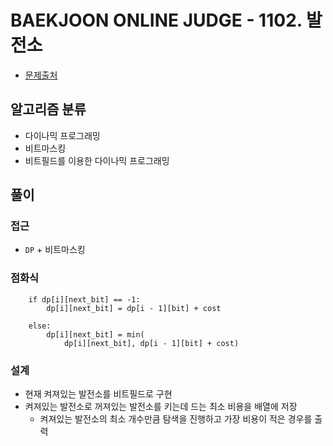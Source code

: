 # BAEKJOON ONLINE JUDGE - 1102. 발전소

- [문제출처](https://www.acmicpc.net/problem/1102 '1102. 발전소')

## 알고리즘 분류

- 다이나믹 프로그래밍
- 비트마스킹
- 비트필드를 이용한 다이나믹 프로그래밍

## 풀이

### 접근

- `DP` + 비트마스킹

### 점화식

```
    if dp[i][next_bit] == -1:
        dp[i][next_bit] = dp[i - 1][bit] + cost

    else:
        dp[i][next_bit] = min(
            dp[i][next_bit], dp[i - 1][bit] + cost)
```

### 설계

- 현재 켜져있는 발전소를 비트필드로 구현
- 켜져있는 발전소로 꺼져있는 발전소를 키는데 드는 최소 비용을 배열에 저장
  - 켜져있는 발전소의 최소 개수만큼 탐색을 진행하고 가장 비용이 적은 경우를 출력
